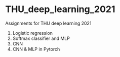 # THU_deep_learning_2021
Assignments for THU deep learning 2021


1. Logistic regression
2. Softmax classifier and MLP
3. CNN
4. CNN & MLP in Pytorch